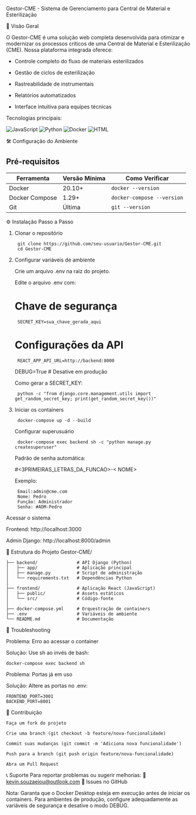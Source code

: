 Gestor-CME - Sistema de Gerenciamento para Central de Material e Esterilização

🚀 Visão Geral

O Gestor-CME é uma solução web completa desenvolvida para otimizar e modernizar os processos críticos de uma Central de Material e Esterilização (CME). Nossa plataforma integrada oferece:

 - Controle completo do fluxo de materiais esterilizados

 - Gestão de ciclos de esterilização

 - Rastreabilidade de instrumentais

 - Relatórios automatizados

 - Interface intuitiva para equipes técnicas

Tecnologias principais:

![JavaScript](https://img.shields.io/badge/JavaScript-60.4%25-yellow)
![Python](https://img.shields.io/badge/Python-37.2%25-blue)
![Docker](https://img.shields.io/badge/Docker-1.6%25-lightblue)
![HTML](https://img.shields.io/badge/HTML-0.8%25-orange)

🛠 Configuração do Ambiente

## Pré-requisitos

| Ferramenta       | Versão Mínima | Como Verificar         |
|------------------|---------------|------------------------|
| Docker           | 20.10+        | `docker --version`     |
| Docker Compose   | 1.29+         | `docker-compose --version` |
| Git              | Última        | `git --version`        |

⚙️ Instalação Passo a Passo

1. Clonar o repositório

        git clone https://github.com/seu-usuario/Gestor-CME.git
        cd Gestor-CME

2. Configurar variáveis de ambiente

    Crie um arquivo .env na raiz do projeto.

    Edite o arquivo .env com:

    # Chave de segurança
        SECRET_KEY=sua_chave_gerada_aqui

    # Configurações da API
        REACT_APP_API_URL=http://backend:8000

    DEBUG=True  # Desative em produção

    Como gerar a SECRET_KEY:

        python -c "from django.core.management.utils import get_random_secret_key; print(get_random_secret_key())"


3. Iniciar os containers

        docker-compose up -d --build
    Configurar superusuário

        docker-compose exec backend sh -c "python manage.py createsuperuser"
    Padrão de senha automática:

    #<3PRIMEIRAS_LETRAS_DA_FUNCAO>-< NOME>

    Exemplo:

        Email:admin@cme.com
        Nome: Pedro
        Função: Administrador
        Senha: #ADM-Pedro

Acessar o sistema

Frontend: http://localhost:3000

Admin Django: http://localhost:8000/admin

📂 Estrutura do Projeto
Gestor-CME/

    ├── backend/               # API Django (Python)
    │   ├── app/               # Aplicação principal
    │   ├── manage.py          # Script de administração
    │   └── requirements.txt   # Dependências Python
    │
    ├── frontend/              # Aplicação React (JavaScript)
    │   ├── public/            # Assets estáticos
    │   └── src/               # Código-fonte
    │
    ├── docker-compose.yml     # Orquestração de containers
    ├── .env                   # Variáveis de ambiente
    └── README.md              # Documentação

🔧 Troubleshooting

Problema: Erro ao acessar o container

Solução: Use sh ao invés de bash:

    docker-compose exec backend sh

Problema: Portas já em uso

Solução: Altere as portas no .env:

    FRONTEND_PORT=3001
    BACKEND_PORT=8001
🤝 Contribuição

    Faça um fork do projeto

    Crie uma branch (git checkout -b feature/nova-funcionalidade)

    Commit suas mudanças (git commit -m 'Adiciona nova funcionalidade')

    Push para a branch (git push origin feature/nova-funcionalidade)

    Abra um Pull Request

📞 Suporte
Para reportar problemas ou sugerir melhorias:
📧 kevin.souzaeiou@outlook.com
📌 Issues no GitHub

Nota: Garanta que o Docker Desktop esteja em execução antes de iniciar os containers. Para ambientes de produção, configure adequadamente as variáveis de segurança e desative o modo DEBUG.